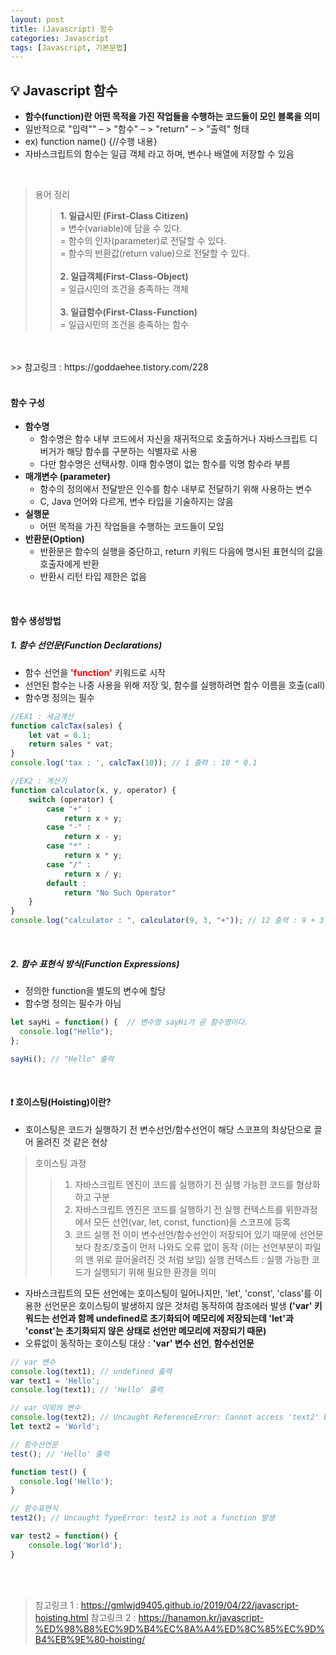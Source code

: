 ```yaml
---
layout: post
title: (Javascript) 함수
categories: Javascript
tags: [Javascript, 기본문법]
---
```


## :bulb: Javascript 함수
* **함수(function)란 어떤 목적을 가진 작업들을 수행하는 코드들이 모인 블록을 의미**
* 일반적으로 "입력"" – > "함수" – > "return" – > "출력" 형태
* ex) function name() {//수행 내용}
* 자바스크립트의 함수는 일급 객체 라고 하며, 변수나 배열에 저장할 수 있음

<br>

>  용어 정리
>> **1. 일급시민 (First-Class Citizen)** <br>
   = 변수(variable)에 담을 수 있다. <br>
   =  함수의 인자(parameter)로 전달할 수 있다. <br>
   = 함수의 반환값(return value)으로 전달할 수 있다. <br>
>> <br>
>> **2. 일급객체(First-Class-Object)** <br>
   =  일급시민의 조건을 충족하는 객체 <br>
>> <br>
>>**3. 일급함수(First-Class-Function)** <br>
  = 일급시민의 조건을 충족하는 함수 <br>
  <br>
  <br>
>> 참고링크 : https://goddaehee.tistory.com/228
<br>

<br>

#### 함수 구성
* **함수명**
  - 함수명은 함수 내부 코드에서 자신을 재귀적으로 호출하거나 자바스크립트 디버거가 해당 함수를 구분하는 식별자로 사용  
  - 다만 함수명은 선택사항. 이때 함수명이 없는 함수를 익명 함수라 부름
* **매개변수 (parameter)**
  - 함수의 정의에서 전달받은 인수를 함수 내부로 전달하기 위해 사용하는 변수
  - C, Java 언어와 다르게, 변수 타입을 기술하지는 않음
* **실행문**
  - 어떤 목적을 가진 작업들을 수행하는 코드들이 모임
* **반환문(Option)**
  - 반환문은 함수의 실행을 중단하고, return 키워드 다음에 명시된 표현식의 값을 호출자에게 반환
  - 반환시 리턴 타입 제한은 없음
<br>

#### 함수 생성방법
##### 1. 함수 선언문(Function Declarations)
* 함수 선언을 <font color='red'><strong>'function'</strong></font> 키워드로 시작
* 선언된 함수는 나중 사용을 위해 저장 및, 함수를 실행하려면 함수 이름을 호출(call)
* 함수명 정의는 필수

~~~javascript
//EX1 : 세금계산
function calcTax(sales) {
    let vat = 0.1;
    return sales * vat;
}
console.log('tax : ', calcTax(10)); // 1 출력 : 10 * 0.1

//EX2 : 계산기
function calculator(x, y, operator) {
    switch (operator) {
        case "+" :
            return x + y;
        case "-" :
            return x - y;
        case "*" :
            return x * y;
        case "/" :
            return x / y;
        default :
            return "No Such Operator"
    }
}
console.log("calculator : ", calculator(9, 3, "+")); // 12 출력 : 9 + 3
~~~
<br>

##### 2. 함수 표현식 방식(Function Expressions)
* 정의한 function을 별도의 변수에 할당
* 함수명 정의는 필수가 아님

~~~javascript
let sayHi = function() {  // 변수명 sayHi가 곧 함수명이다.
  console.log("Hello");
};

sayHi(); // "Hello" 출력
~~~
<br>

#### :exclamation: **호이스팅(Hoisting)이란?**
  * 호이스팅은 코드가 실행하기 전 변수선언/함수선언이 해당 스코프의 최상단으로 끌어 올려진 것 같은 현상
  > 호이스팅 과정
  >> 1. 자바스크립트 엔진이 코드를 실행하기 전 실행 가능한 코드를 형상화하고 구분
  >> 2. 자바스크립트 엔진은 코드를 실행하기 전 실행 컨텍스트를 위한과정에서 모든 선언(var, let, const, function)을 스코프에 등록
  >> 3. 코드 실행 전 이미 변수선언/함수선언이 저장되어 있기 때문에 선언문보다 참조/호출이 먼저 나와도 오류 없이 동작 (이는 선언부분이 파일의 맨 위로 끌어올려진 것 처럼 보임)
  >> 실행 컨텍스트 : 실행 가능한 코드가 실행되기 위해 필요한 환경을 의미
  * 자바스크립트의 모든 선언에는 호이스팅이 일어나지만, 'let', 'const', 'class'를 이용한 선언문은 호이스팅이 발생하지 않은 것처럼 동작하여 참조에러 발생 **('var' 키워드는 선언과 함께 undefined로 초기화되어 메모리에 저장되는데 'let'과 'const'는 초기화되지 않은 상태로 선언만 메모리에 저장되기 때문)**
  * 오류없이 동작하는 호이스팅 대상 : **'var' 변수 선언**, **함수선언문**

  ~~~javascript
  // var 변수
  console.log(text1); // undefined 출력
  var text1 = 'Hello';
  console.log(text1); // 'Hello' 출력

  // var 이외의 변수
  console.log(text2); // Uncaught ReferenceError: Cannot access 'text2' before initialization
  let text2 = 'World';

  // 함수선언문
  test(); // 'Hello' 출력

  function test() {
    console.log('Hello');
  }

  // 함수표현식
  test2(); // Uncaught TypeError: test2 is not a function 발생

  var test2 = function() {
      console.log('World');
  }
  ~~~

<br>
<br>

> 참고링크 1 : https://gmlwjd9405.github.io/2019/04/22/javascript-hoisting.html
> 참고링크 2 : https://hanamon.kr/javascript-%ED%98%B8%EC%9D%B4%EC%8A%A4%ED%8C%85%EC%9D%B4%EB%9E%80-hoisting/
